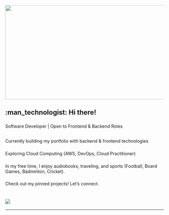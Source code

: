 <div align="center">
  <img src="https://media.giphy.com/media/dWesBcTLavkZuG35MI/giphy.gif" width="600" height="300"/>
</div>

<h2> :man_technologist: Hi there! </h2>

### 

Software Developer | Open to Frontend & Backend Roles

##

<p>  Currently building my portfolio with backend & frontend technologies </p>

### 

<p> Exploring Cloud Computing (AWS, DevOps, Cloud Practitioner) </p>

### 

In my free time, I enjoy audiobooks, traveling, and sports (Football, Board Games, Badminton, Cricket).

### 

Check out my pinned projects! Let’s connect.

# ![](https://komarev.com/ghpvc/?username=your-github-mohsinrony&color=blue)

---

<!---
mohsinrony/mohsinrony is a ✨ special ✨ repository because its `README.md` (this file) appears on your GitHub profile.
You can click the Preview link to take a look at your changes.
--->
